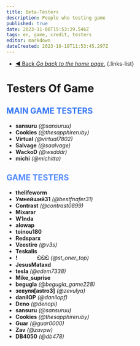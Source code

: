 ```yaml
---
title: Beta-Testers
description: People who testing game
published: true
date: 2023-11-06T15:53:29.546Z
tags: en, game, credit, testers
editor: markdown
dateCreated: 2023-10-18T11:53:45.297Z
---
```


- [:arrow_backward: Back *Go back to the home page.*](/en/home#credits)
{.links-list}
# Testers Of Game
## <font color="#3779f7">MAIN GAME TESTERS</font>
- **sansuru** *(@sansuruu)*
- **Cookies** *(@thesapphireruby)*
- **Virtual** *(@virtual7802)*
- **Salvage** *(@saalvage)*
- **WackoD** *(@wsdddr)*
- **michi** *(@michitta)*
## <font color="#588dff">GAME TESTERS</font>
- **thelifeworm**
- **Умнейший31** *(@bestfnafer31)*
- **Contrast** *(@contrast0899)*
- **Mixarar**
- **W1nda**
- **alowap**
- **toinou180**
- **Redsparx**
- **Veestire** *(@v3s)*
- **Teskalis**
- **!⠀⠀⠀⠀⠀ඞඞඞ** *(@st_oner_top)*
- **JesusMataxd**
- **tesla** *(@edem7338)*
- **Mike_suprise**
- **begugla** *(@begugla_game228)*
- **зевуля[astro3]** *(@zevulya)*
- **danilOP** *(@danilopf)*
- **Deno** *(@denopi)*
- **sansuru** *(@sansuruu)*
- **Cookies** *(@thesapphireruby)*
- **Guar** *(@guar0000)*
- **Zav** *(@zavpw)*
- **DB4050** *(@db478)*